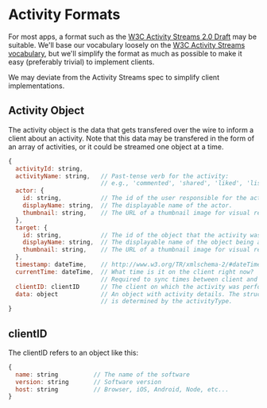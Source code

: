 # Activity Formats

For most apps, a format such as the [W3C Activity Streams 2.0 Draft](http://www.w3.org/TR/activitystreams-core/) may be suitable. We'll base our vocabulary loosely on the [W3C Activity Streams vocabulary](http://www.w3.org/ns/activitystreams), but we'll simplify the format as much as possible to make it easy (preferably trivial) to implement clients.

We may deviate from the Activity Streams spec to simplify client implementations.


## Activity Object

The activity object is the data that gets transfered over the wire to inform a client about an activity. Note that this data may be transfered in the form of an array of activities, or it could be streamed one object at a time.

```js
{
  activityId: string,
  activityName: string,   // Past-tense verb for the activity:
                          // e.g., 'commented', 'shared', 'liked', 'listened'
  actor: {
    id: string,           // The id of the user responsible for the activity.
    displayName: string,  // The displayable name of the actor.
    thumbnail: string,    // The URL of a thumbnail image for visual representation.
  },
  target: {
    id: string,           // The id of the object that the activity was performed on.
    displayName: string,  // The displayable name of the object being acted on.
    thumbnail: string,    // The URL of a thumbnail image for visual representation.
  },
  timestamp: dateTime,    // http://www.w3.org/TR/xmlschema-2/#dateTime e.g. 2015-12-11T12:34:56Z
  currentTime: dateTime,  // What time is it on the client right now?
                          // Required to sync times between client and server.
  clientID: clientID      // The client on which the activity was performed.
  data: object            // An object with activity details. The structure of the data
                          // is determined by the activityType.
}
```


## clientID

The clientID refers to an object like this:

```js
{
  name: string          // The name of the software
  version: string       // Software version
  host: string          // Browser, iOS, Android, Node, etc...
}
```
